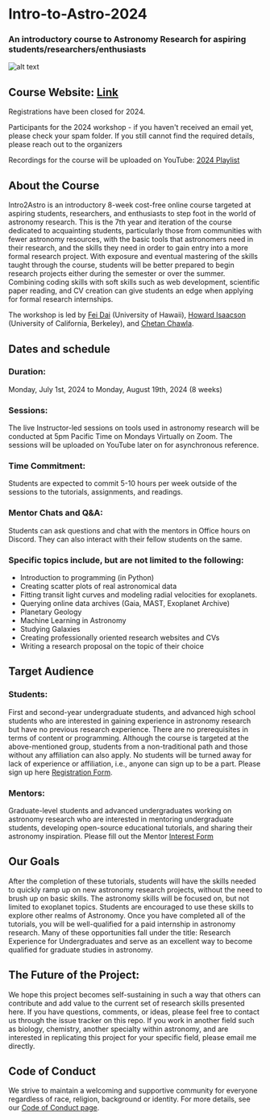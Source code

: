 # Intro-to-Astro-2024
 ### An introductory course to Astronomy Research for aspiring students/researchers/enthusiasts


![alt text](https://github.com/howardisaacson/Intro-to-Astro2024/blob/main/Web_Banner.gif)

## Course Website: [Link](https://sites.google.com/view/intro-2-astro)

Registrations have been closed for 2024.

Participants for the 2024 workshop - if you haven't received an email yet, please check your spam folder. If you still cannot find the required details, please reach out to the organizers

Recordings for the course will be uploaded on YouTube: [2024 Playlist](https://www.youtube.com/playlist?list=PLCNcoalRndQy6Q4BNNaJEl_FU2PkYudn2)

## About the Course
Intro2Astro is an introductory 8-week cost-free online course targeted at aspiring students, researchers, and enthusiasts to step foot in the world of astronomy research. This is the 7th year and iteration of the course dedicated to acquainting students, particularly those from communities with fewer astronomy resources, with the basic tools that astronomers need in their research, and the skills they need in order to gain entry into a more formal research project. With exposure and eventual mastering of the skills taught through the course, students will be better prepared to begin research projects either during the semester or over the summer. Combining coding skills with soft skills such as web development, scientific paper reading, and CV creation can give students an edge when applying for formal research internships.

The workshop is led by [Fei Dai](https://people.ifa.hawaii.edu/faculty/bio/fei-dai/) (University of Hawaii), [Howard Isaacson](https://astro.berkeley.edu/people/howard-isaacson/) (University of California, Berkeley), and [Chetan Chawla](https://sites.google.com/view/chetanchawla).



## Dates and schedule
  ### Duration: 
  Monday, July 1st, 2024 to Monday, August 19th, 2024 (8 weeks)
  
  ### Sessions: 
  The live Instructor-led sessions on tools used in astronomy research will be conducted at 5pm Pacific Time on Mondays Virtually on Zoom. The sessions will be uploaded on YouTube later on for asynchronous reference.
  
  ### Time Commitment: 
  Students are expected to commit 5-10 hours per week outside of the sessions to the tutorials, assignments, and readings.
  
  ### Mentor Chats and Q&A: 
  Students can ask questions and chat with the mentors in Office hours on Discord. They can also interact with their fellow students on the same.


### Specific topics include, but are not limited to the following:
- Introduction to programming (in Python)
- Creating scatter plots of real astronomical data
- Fitting transit light curves and modeling radial velocities for exoplanets.
- Querying online data archives (Gaia, MAST, Exoplanet Archive)
- Planetary Geology
- Machine Learning in Astronomy
- Studying Galaxies
- Creating professionally oriented research websites and CVs
- Writing a research proposal on the topic of their choice
  




## Target Audience
### Students: 
First and second-year undergraduate students, and advanced high school students who are interested in gaining experience in astronomy research but have no previous research experience. There are no prerequisites in terms of content or programming. Although the course is targeted at the above-mentioned group, students from a non-traditional path and those without any affiliation can also apply. No students will be turned away for lack of experience or affiliation, i.e., anyone can sign up to be a part. Please sign up here [Registration Form](https://docs.google.com/forms/d/1dKbhgDU1bAWWnbv4XveYk4fIKCawatLnW8mg1yLli58/edit?usp=drive_web).


### Mentors: 
Graduate-level students and advanced undergraduates working on astronomy research who are interested in mentoring undergraduate students, developing open-source educational tutorials, and sharing their astronomy inspiration. Please fill out the Mentor [Interest Form](https://docs.google.com/forms/d/e/1FAIpQLScluDhVd9MGcx2OUu73DXewXJ36aCy_GYFKeESku2nVH5MYDg/viewform?usp=pp_url)


## Our Goals
After the completion of these tutorials, students will have the skills needed to quickly ramp up on new astronomy research projects, without the need to brush up on basic skills. The astronomy skills will be focused on, but not limited to exoplanet topics. Students are encouraged to use these skills to explore other realms of Astronomy. Once you have completed all of the tutorials, you will be well-qualified for a paid internship in astronomy research. Many of these opportunities fall under the title: Research Experience for Undergraduates and serve as an excellent way to become qualified for graduate studies in astronomy.

## The Future of the Project:
We hope this project becomes self-sustaining in such a way that others can contribute and add value to the current set of research skills presented here. If you have questions, comments, or ideas, please feel free to contact us through the issue tracker on this repo. If you work in another field such as biology, chemistry, another specialty within astronomy, and are interested in replicating this project for your specific field, please email me directly.

## Code of Conduct
We strive to maintain a welcoming and supportive community for everyone regardless of race, religion, background or identity. For more details, see our [Code of Conduct page](https://sites.google.com/view/intro-2-astro/code-of-conduct).
